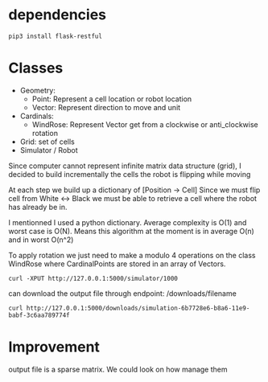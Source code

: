 # dependencies

```shell
pip3 install flask-restful
```

# Classes

* Geometry: 
  * Point: Represent a cell location or robot location
  * Vector: Represent direction to move and unit
* Cardinals:
  * WindRose: Represent Vector get from a clockwise or anti_clockwise rotation
* Grid: set of cells
* Simulator / Robot

Since computer cannot represent infinite matrix data structure (grid), 
I decided to build incrementally the cells the robot is flipping while moving

At each step we build up a dictionary of [Position -> Cell]
Since we must flip cell from White <-> Black we must be able to retrieve a cell where the robot has already be in.

I mentionned I used a python dictionary. Average complexity is O(1) and worst case is O(N).
Means this algorithm at the moment is in average O(n) and in worst O(n^2)


To apply rotation we just need to make a modulo 4 operations on the class WindRose where CardinalPoints are stored in an array of Vectors.


```
curl -XPUT http://127.0.0.1:5000/simulator/1000
```

can download the output file through endpoint: /downloads/filename

```
curl http://127.0.0.1:5000/downloads/simulation-6b7728e6-b8a6-11e9-babf-3c6aa789774f
```


# Improvement

output file is a sparse matrix. We could look on how manage them